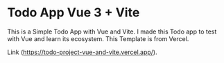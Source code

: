 # Todo App Vue 3 + Vite

This is a Simple Todo App with Vue and Vite. I made this Todo app to test with Vue and learn its ecosystem. This Template is from Vercel.

Link (https://todo-project-vue-and-vite.vercel.app/).
